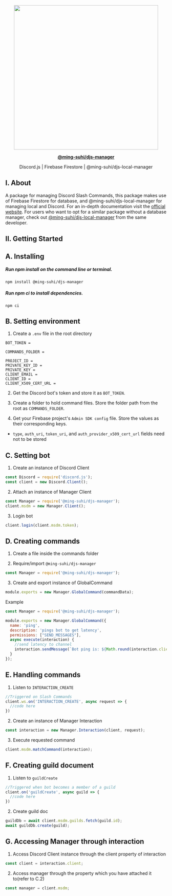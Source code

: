 <p align="center">
  <img src="https://raw.githubusercontent.com/ming-suhi/djs-manager/master/assets/logo.svg" width="450" align="center" />
</p>

<p align="center">
  <a href="https://github.com/ming-suhi/djs-manager" target="_blank">
    <strong>@ming-suhi/djs-manager</strong>
  </a>
</p>

<p align="center">Discord.js | Firebase Firestore | @ming-suhi/djs-local-manager</p>


## I. About
A package for managing Discord Slash Commands, this package makes use of Firebase Firestore for database, and @ming-suhi/djs-local-manager for managing local and Discord. For an in-depth documentation visit the <a href="https://ming-suhi.github.io/djs-manager/" target="_blank">official website</a>. For users who want to opt for a similar package without a database manager, check out <a href="https://github.com/ming-suhi/djs-local-manager" target="_blank">@ming-suhi/djs-local-manager</a> from the same developer. 


## II. Getting Started
## A. Installing

##### Run npm install on the command line or terminal.
```
npm install @ming-suhi/djs-manager
```

##### Run npm ci to install dependencies.
```
npm ci
```


## B. Setting environment

1. Create a `.env` file in the root directory

```env
BOT_TOKEN = 

COMMANDS_FOLDER =

PROJECT_ID =
PRIVATE_KEY_ID =
PRIVATE_KEY = 
CLIENT_EMAIL =
CLIENT_ID =
CLIENT_X509_CERT_URL =
```

2. Get the Discord bot's token and store it as `BOT_TOKEN`.

3. Create a folder to hold command files. Store the folder path from the root as `COMMANDS_FOLDER`.

4. Get your Firebase project's `Admin SDK config` file. Store the values as their corresponding keys.
  - `type`, `auth_uri`, `token_uri`, and `auth_provider_x509_cert_url` fields need not to be stored


## C. Setting bot

1. Create an instance of Discord Client
```js
const Discord = require('discord.js');
const client = new Discord.Client();
```

2. Attach an instance of Manager Client
```js
const Manager = require('@ming-suhi/djs-manager');
client.msdm = new Manager.Client();
```

3. Login bot
```js
client.login(client.msdm.token);
```


## D. Creating commands

1. Create a file inside the commands folder

2. Require/import `@ming-suhi/djs-manager`
```js
const Manager = require('@ming-suhi/djs-manager');
```

3. Create and export instance of GlobalCommand
```js
module.exports = new Manager.GlobalCommand(commandData);
```

Example
```js
const Manager = require('@ming-suhi/djs-manager');

module.exports = new Manager.GlobalCommand({
  name: 'ping',
  description: 'pings bot to get latency',
  permissions: ["SEND_MESSAGES"],
  async execute(interaction) {
    //send latency to channel
    interaction.sendMessage(`Bot ping is: ${Math.round(interaction.client.ws.ping)}ms`);
  }
});
```


## E. Handling commands

1. Listen to `INTERACTION_CREATE`
```js
//Triggered on Slash Commands
client.ws.on('INTERACTION_CREATE', async request => {
  //code here
})
```

2. Create an instance of Manager Interaction
```js
const interaction = new Manager.Interaction(client, request);
```

3. Execute requested command
```js
client.msdm.matchCommand(interaction);
```


## F. Creating guild document

1. Listen to `guildCreate`
```js
//Triggered when bot becomes a member of a guild
client.on('guildCreate', async guild => {
  //code here
})
```

2. Create guild doc
```js
guildDb = await client.msdm.guilds.fetch(guild.id);
await guildDb.create(guild);
```


## G. Accessing Manager through interaction

1. Access Discord Client instance through the client property of interaction
```js
const client = interaction.client;
```

2. Access manager through the property which you have attached it to(refer to C.2)
```js
const manager = client.msdm;
```